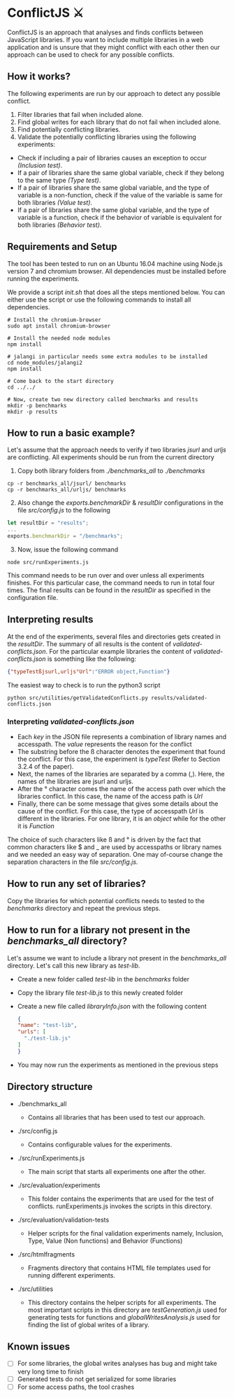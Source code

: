 # ConflictJS ⚔

ConflictJS is an approach that analyses and finds conflicts between JavaScript libraries.
If you want to include multiple libraries in a web application and is unsure that
they might conflict with each other then our approach can be used to check for any
possible conflicts.

## How it works?

The following experiments are run by our approach to detect any possible conflict.

1. Filter libraries that fail when included alone.
2. Find global writes for each library that do not fail when included alone.
3. Find potentially conflicting libraries.
4. Validate the potentially conflicting libraries using the following experiments:

  - Check if including a pair of libraries causes an exception to occur _(Inclusion test)_.
  - If a pair of libraries share the same global variable, check if they belong to the same type _(Type test)_.
  - If a pair of libraries share the same global variable, and the type of variable is a non-function, check if the value of the variable is same for both libraries _(Value test)_.
  - If a pair of libraries share the same global variable, and the type of variable is a function, check if the behavior of variable is equivalent for both libraries _(Behavior test)_.


## Requirements and Setup
The tool has been tested to run on an Ubuntu 16.04 machine using Node.js version 7 and
chromium browser.
All dependencies must be installed before running the experiments.

We provide a script *init.sh* that does all the steps mentioned below. You can
either use the script or use the following commands to install all dependencies.

```shell
# Install the chromium-browser
sudo apt install chromium-browser

# Install the needed node modules
npm install

# jalangi in particular needs some extra modules to be installed
cd node_modules/jalangi2
npm install

# Come back to the start directory
cd ../../

# Now, create two new directory called benchmarks and results
mkdir -p benchmarks
mkdir -p results
```


## How to run a basic example?

Let's assume that the approach needs to verify if two libraries _jsurl_ and _urljs_ are conflicting. All experiments should be run from the current directory
1. Copy both library folders from _./benchmarks_all_ to _./benchmarks_
```shell
cp -r benchmarks_all/jsurl/ benchmarks
cp -r benchmarks_all/urljs/ benchmarks
```
2. Also change the _exports.benchmarkDir_ & _resultDir_ configurations in the file _src/config.js_ to the following

  ```javascript
  let resultDir = "results";
  ...
  exports.benchmarkDir = "/benchmarks";
  ```

3. Now, issue the following command

  ```shell
  node src/runExperiments.js
  ```

This command needs to be run over and over unless all experiments finishes. For this
particular case, the command needs to run in total four times.
The final results can be found in the _resultDir_ as specified in the configuration file.

## Interpreting results

At the end of the experiments, several files and directories gets created in the _resultDir_. The summary of all results is the content of _validated-conflicts.json_. For the particular example libraries the content of _validated-conflicts.json_ is something like the following:

```json
{"typeTestßjsurl,urljs°Url":"ERROR object,Function"}
```

The easiest way to check is to run the python3 script

```shell
python src/utilities/getValidatedConflicts.py results/validated-conflicts.json
```

### Interpreting _validated-conflicts.json_

- Each _key_ in the JSON file represents a combination of library names and accesspath. The _value_ represents the reason for the conflict
- The substring before the ß character denotes the experiment that found the conflict. For this case, the experiment is _typeTest_ (Refer to Section 3.2.4 of the paper).
- Next, the names of the libraries are separated by a comma (,). Here, the names of the libraries are jsurl and urljs.
- After the ° character comes the name of the access path over which the libraries conflict. In this case, the name of the access path is _Url_
- Finally, there can be some message that gives some details about the cause of the conflict. For this case,  the type of accesspath _Url_  is different in the libraries. For one library, it is an _object_ while for the other it is _Function_

The choice of such characters like ß and ° is driven by the fact that common characters
like $ and \_ are used by accesspaths or library names and we needed an easy way of
separation. One may of-course change the separation characters in the file _src/config.js_.

## How to run any set of libraries?

Copy the libraries for which potential conflicts needs to tested to the _benchmarks_ directory and repeat the previous steps.

## How to run for a library not present in the *benchmarks_all* directory?

Let's assume we want to include a library not present in the *benchmarks_all* directory. Let's call this new library as _test-lib_.

- Create a new folder called _test-lib_ in the _benchmarks_ folder
- Copy the library file _test-lib.js_ to this newly created folder
- Create a new file called _libraryInfo.json_ with the following content

  ```json
  {
  "name": "test-lib",
  "urls": [
    "./test-lib.js"
  ]
  }
  ```

- You may now run the experiments as mentioned in the previous steps

## Directory structure
- ./benchmarks_all
    - Contains all libraries that has been used to test our approach.

- ./src/config.js

  - Contains configurable values for the experiments.

- ./src/runExperiments.js

  - The main script that starts all experiments one after the other.

- ./src/evaluation/experiments

  - This folder contains the experiments that are used for the test of conflicts. runExperiments.js invokes the scripts in this directory.

- ./src/evaluation/validation-tests

  - Helper scripts for the final validation experiments namely, Inclusion, Type, Value (Non functions) and Behavior (Functions)

- ./src/htmlfragments

  - Fragments directory that contains HTML file templates used for running different experiments.

- ./src/utilities

  - This directory contains the helper scripts for all experiments. The most important scripts in this directory are _testGeneration.js_ used for generating tests for functions and _globalWritesAnalysis.js_ used for finding the list of global writes of a library.

## Known issues

- [ ] For some libraries, the global writes analyses has bug and
might take very long time to finish
- [ ] Generated tests do not get serialized for some libraries
- [ ] For some access paths, the tool crashes
